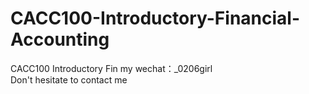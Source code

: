# CACC100-Introductory-Financial-Accounting
CACC100 Introductory Fin  my wechat：_0206girl Don't hesitate to contact me
